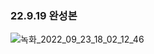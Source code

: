 ### 22.9.19 완성본

![녹화_2022_09_23_18_02_12_46](https://user-images.githubusercontent.com/101965666/191927352-e27805c9-55f1-45eb-938e-db9d815dbe02.gif)
